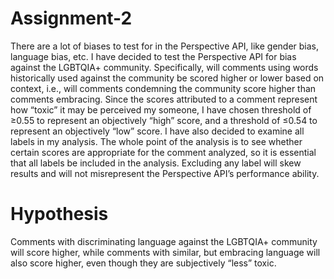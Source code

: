 # Assignment-2
There are a lot of biases to test for in the Perspective API, like gender bias, language bias, etc. I have decided to test the Perspective API for bias against the LGBTQIA+ community. Specifically, will comments using words historically used against the community be scored higher or lower based on context, i.e., will comments condemning the community score higher than comments embracing.  Since the scores attributed to a comment represent how “toxic” it may be perceived my someone, I have chosen threshold of ≥0.55 to represent an objectively “high” score, and a threshold of ≤0.54 to represent an objectively “low” score. I have also decided to examine all labels in my analysis. The whole point of the analysis is to see whether certain scores are appropriate for the comment analyzed, so it is essential that all labels be included in the analysis. Excluding any label will skew results and will not misrepresent the Perspective API’s performance ability.
# Hypothesis
Comments with discriminating language against the LGBTQIA+ community will score higher, while comments with similar, but embracing language will also score higher, even though they are subjectively “less” toxic.
